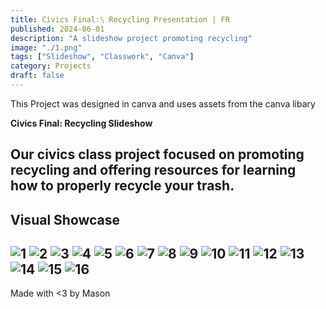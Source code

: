 ```yaml
---
title: Civics Final:\ Recycling Presentation | FR  
published: 2024-06-01  
description: "A slideshow project promoting recycling"  
image: "./1.png"  
tags: ["Slideshow", "Classwork", "Canva"]  
category: Projects  
draft: false
---
```

This Project was designed in canva and uses assets from the canva libary

**Civics Final: Recycling Slideshow**

Our civics class project focused on promoting recycling and offering resources for learning how to properly recycle your trash.
---

## Visual Showcase

![1](https://github.com/11ason/Sitefiles/blob/main/Civics%20recycling%20presentation/1.png)
![2](https://github.com/11ason/Sitefiles/blob/main/Civics%20recycling%20presentation/2.png)
![3](https://github.com/11ason/Sitefiles/blob/main/Civics%20recycling%20presentation/3.png)
![4](https://github.com/11ason/Sitefiles/blob/main/Civics%20recycling%20presentation/4.png)
![5](https://github.com/11ason/Sitefiles/blob/main/Civics%20recycling%20presentation/5.png)
![6](https://github.com/11ason/Sitefiles/blob/main/Civics%20recycling%20presentation/6.png)
![7](https://github.com/11ason/Sitefiles/blob/main/Civics%20recycling%20presentation/7.png)
![8](https://github.com/11ason/Sitefiles/blob/main/Civics%20recycling%20presentation/8.png)
![9](https://github.com/11ason/Sitefiles/blob/main/Civics%20recycling%20presentation/9.png)
![10](https://github.com/11ason/Sitefiles/blob/main/Civics%20recycling%20presentation/10.png)
![11](https://github.com/11ason/Sitefiles/blob/main/Civics%20recycling%20presentation/11.png)
![12](https://github.com/11ason/Sitefiles/blob/main/Civics%20recycling%20presentation/12.png)
![13](https://github.com/11ason/Sitefiles/blob/main/Civics%20recycling%20presentation/13.png)
![14](https://github.com/11ason/Sitefiles/blob/main/Civics%20recycling%20presentation/14.png)
![15](https://github.com/11ason/Sitefiles/blob/main/Civics%20recycling%20presentation/15.png)
![16](https://github.com/11ason/Sitefiles/blob/main/Civics%20recycling%20presentation/16.png)
---

Made with <3 by Mason